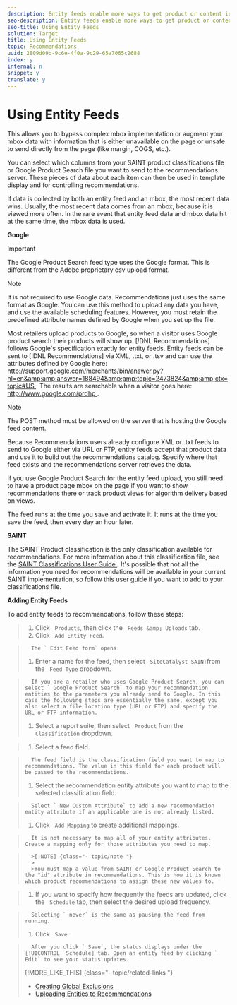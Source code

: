 ```yaml
---
description: Entity feeds enable more ways to get product or content information into your recommendations. Item details can be sent from SAINT product classifications or using the Google Product Search feed format.
seo-description: Entity feeds enable more ways to get product or content information into your recommendations. Item details can be sent from SAINT product classifications or using the Google Product Search feed format.
seo-title: Using Entity Feeds
solution: Target
title: Using Entity Feeds
topic: Recommendations
uuid: 2809d09b-9c6e-4f0a-9c29-65a7065c2688
index: y
internal: n
snippet: y
translate: y
---
```


# Using Entity Feeds

This allows you to bypass complex mbox implementation or augment your mbox data with information that is either unavailable on the page or unsafe to send directly from the page (like margin, COGS, etc.). 

You can select which columns from your SAINT product classifications file or Google Product Search file you want to send to the recommendations server. These pieces of data about each item can then be used in template display and for controlling recommendations. 

If data is collected by both an entity feed and an mbox, the most recent data wins. Usually, the most recent data comes from an mbox, because it is viewed more often. In the rare event that entity feed data and mbox data hit at the same time, the mbox data is used. 

**Google** 


>[!IMPORTANT]
>
>The Google Product Search feed type uses the Google format. This is different from the Adobe proprietary csv upload format.




>[!NOTE]
>
>It is not required to use Google data. Recommendations just uses the same format as Google. You can use this method to upload any data you have, and use the available scheduling features. However, you must retain the predefined attribute names defined by Google when you set up the file.



Most retailers upload products to Google, so when a visitor uses Google product search their products will show up. [!DNL  Recommendations] follows Google's specification exactly for entity feeds. Entity feeds can be sent to [!DNL  Recommendations] via XML, .txt, or .tsv and can use the attributes defined by Google here: [ http://support.google.com/merchants/bin/answer.py?hl=en&amp;amp;answer=188494&amp;amp;topic=2473824&amp;amp;ctx=topic#US ](http://support.google.com/merchants/bin/answer.py?hl=en&answer=188494&topic=2473824&ctx=topic#US). The results are searchable when a visitor goes here: [ http://www.google.com/prdhp ](http://www.google.com/prdhp). 


>[!NOTE]
>
>The POST method must be allowed on the server that is hosting the Google feed content.



Because Recommendations users already configure XML or .txt feeds to send to Google either via URL or FTP, entity feeds accept that product data and use it to build out the recommendations catalog. Specify where that feed exists and the recommendations server retrieves the data. 

If you use Google Product Search for the entity feed upload, you still need to have a product page mbox on the page if you want to show recommendations there or track product views for algorithm delivery based on views. 

The feed runs at the time you save and activate it. It runs at the time you save the feed, then every day an hour later. 

**SAINT** 

The SAINT Product classification is the only classification available for recommendations. For more information about this classification file, see the [ SAINT Classifications User Guide ](https://marketing.adobe.com/resources/help/en_US/sc/saint/oms_sc_saint.pdf). It's possible that not all the information you need for recommendations will be available in your current SAINT implementation, so follow this user guide if you want to add to your classifications file. 

**Adding Entity Feeds** 

To add entity feeds to recommendations, follow these steps: 

>1. Click ` Products`, then click the ` Feeds &amp; Uploads` tab.
>1. Click ` Add Entity Feed`.

>       The ` Edit Feed form` opens. 
>1. Enter a name for the feed, then select ` SiteCatalyst SAINT`from the ` Feed Type` dropdown.

>       If you are a retailer who uses Google Product Search, you can select ` Google Product Search` to map your recommendation entities to the parameters you already send to Google. In this case the following steps are essentially the same, except you also select a file location type (URL or FTP) and specify the URL or FTP information. 
>1. Select a report suite, then select ` Product` from the ` Classification` dropdown.

>1. Select a feed field.

>       The feed field is the classification field you want to map to recommendations. The value in this field for each product will be passed to the recommendations. 
>1. Select the recommendation entity attribute you want to map to the selected classification field.

>       Select ` New Custom Attribute` to add a new recommendation entity attribute if an applicable one is not already listed. 
>1. Click ` Add Mapping` to create additional mappings.

>       It is not necessary to map all of your entity attributes. Create a mapping only for those attributes you need to map. 


>       >[!NOTE] {class="- topic/note "}
>       >
>       >You must map a value from SAINT or Google Product Search to the "id" attribute in recommendations. This is how it is known which product recommendations to assign these new values to.

>1. If you want to specify how frequently the feeds are updated, click the ` Schedule` tab, then select the desired upload frequency.

>       Selecting ` never` is the same as pausing the feed from running. 
>1. Click ` Save`.

>       After you click ` Save`, the status displays under the [!UICONTROL  Schedule] tab. Open an entity feed by clicking ` Edit` to see your status updates. 
>[!MORE_LIKE_THIS] {class="- topic/related-links "}
>
>* [ Creating Global Exclusions ](t_Creating_Global_Exclusions.md#task_ABDA6F68D8BD47988A67A06396121318)
>* [ Uploading Entities to Recommendations ](c_Uploading_Entities_to_Recommendations.md#concept_23D55B1FAEBE425A8A0F9796A0E21AE1)
